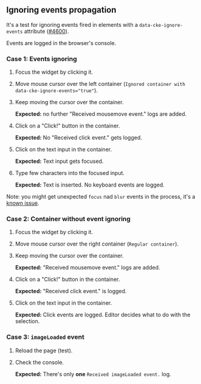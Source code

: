## Ignoring events propagation

It's a test for ignoring events fired in elements with a `data-cke-ignore-events` attribute ([#4600](https://github.com/ckeditor/ckeditor5/issues/4600)).

Events are logged in the browser's console.

### Case 1: Events ignoring

1. Focus the widget by clicking it.
1. Move mouse cursor over the left container (`Ignored container with data-cke-ignore-events="true"`).
1. Keep moving the cursor over the container.

	**Expected:** no further "Received mousemove event." logs are added.

1. Click on a "Click!" button in the container.

	**Expected:** No "Received click event." gets logged.

1. Click on the text input in the container.

	**Expected:** Text input gets focused.

1. Type few characters into the focused input.

	**Expected:** Text is inserted. No keyboard events are logged.

Note: you might get unexpected `focus` nad `blur` events in the process, it's a [known issue](https://github.com/ckeditor/ckeditor5/issues/8309).

### Case 2: Container without event ignoring

1. Focus the widget by clicking it.
1. Move mouse cursor over the right container (`Regular container`).
1. Keep moving the cursor over the container.

	**Expected:** "Received mousemove event." logs are added.

1. Click on a "Click!" button in the container.

	**Expected:** "Received click event." is logged.

1. Click on the text input in the container.

	**Expected:** Click events are logged. Editor decides what to do with the selection.

### Case 3: `imageLoaded` event

1. Reload the page (test).
1. Check the console.

	**Expected:** There's only **one** `Received imageLoaded event.` log.